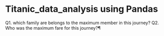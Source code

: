 # Titanic_data_analysis using Pandas
Q1. which family are belongs to the maximum member in this journey?
Q2. Who was the maximum fare for this journey?¶
